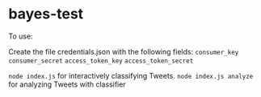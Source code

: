 bayes-test
==========

To use:

Create the file credentials.json with the following fields:
`consumer_key`
`consumer_secret`
`access_token_key`
`access_token_secret`

`node index.js` for interactively classifying Tweets.
`node index.js analyze` for analyzing Tweets with classifier
